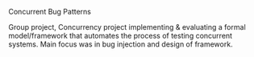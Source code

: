 Concurrent Bug Patterns

Group project, Concurrency project implementing & evaluating a formal model/framework that automates the process of testing concurrent systems. Main focus was in bug injection and design of framework.
